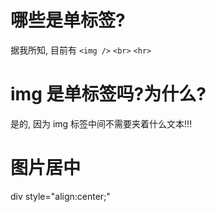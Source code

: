 # 哪些是单标签?
据我所知, 目前有 `<img />` `<br>` `<hr>`  


# img 是单标签吗?为什么?
是的, 因为 img 标签中间不需要夹着什么文本!!!  

# 图片居中
div style="align:center;"